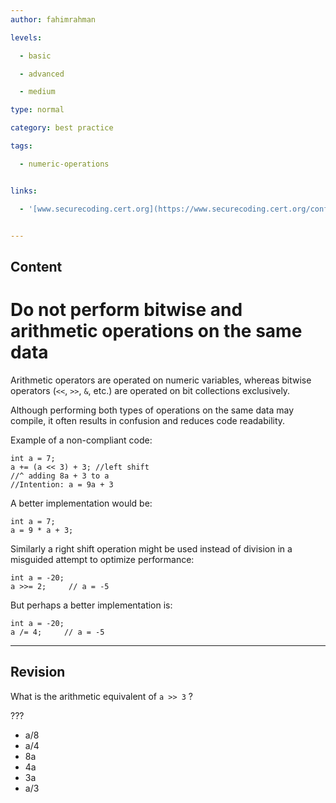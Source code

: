 ```yaml
---
author: fahimrahman

levels:

  - basic

  - advanced

  - medium

type: normal

category: best practice

tags:

  - numeric-operations


links:

  - '[www.securecoding.cert.org](https://www.securecoding.cert.org/confluence/display/java/NUM01-J.+Do+not+perform+bitwise+and+arithmetic+operations+on+the+same+data){website}'


---
```

## Content
# Do not perform bitwise and arithmetic operations on the same data

Arithmetic operators are operated on numeric variables, whereas bitwise operators (`<<`, `>>`, `&`, etc.) are operated on bit collections exclusively.
 
Although performing both types of operations on the same data may compile, it often results in confusion and reduces code readability. 

Example of a non-compliant code:
```
int a = 7;
a += (a << 3) + 3; //left shift
//^ adding 8a + 3 to a 
//Intention: a = 9a + 3
```
A better implementation would be:
```
int a = 7;
a = 9 * a + 3;
```
Similarly a right shift operation might be used instead of division in a misguided attempt to optimize performance:
```
int a = -20;
a >>= 2;     // a = -5
```
But perhaps a better implementation is:
```
int a = -20;
a /= 4;     // a = -5
```

---
## Revision

What is the arithmetic equivalent of `a >> 3`  ?

???

* a/8
* a/4
* 8a
* 4a
* 3a
* a/3

